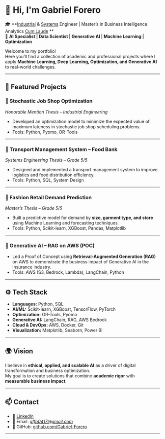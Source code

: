 # 👋 Hi, I'm Gabriel Forero  

🎓 **[Industrial](https://wallet.xertify.co/certificates/A2026E6AA001) & [Systems](https://wallet.xertify.co/certificates/A2026E6AA004) Engineer | Master’s in Business Intelligence Analytics [Cum Laude](https://wallet.xertify.co/certificates/A2026E6AA007)  **  
🤖 **AI Specialist | Data Scientist | Generative AI | Machine Learning | Optimization**  

Welcome to my portfolio!  
Here you’ll find a collection of academic and professional projects where I apply **Machine Learning, Deep Learning, Optimization, and Generative AI** to real-world challenges.  

---

## 📂 Featured Projects  

### 🔹 Stochastic Job Shop Optimization  
*Honorable Mention Thesis – Industrial Engineering*  
- Developed an optimization model to minimize the expected value of maximum lateness in stochastic job shop scheduling problems.  
- Tools: Python, Pyomo, OR-Tools  

---

### 🔹 Transport Management System – Food Bank  
*Systems Engineering Thesis – Grade 5/5*  
- Designed and implemented a transport management system to improve logistics and food distribution efficiency.  
- Tools: Python, SQL, System Design  

---

### 🔹 Fashion Retail Demand Prediction  
*Master’s Thesis – Grade 5/5*  
- Built a predictive model for demand by **size, garment type, and store** using Machine Learning and forecasting techniques.  
- Tools: Python, Scikit-learn, XGBoost, Pandas, Matplotlib  

---

### 🔹 Generative AI – RAG on AWS (POC)  
- Led a Proof of Concept using **Retrieval-Augmented Generation (RAG)** on AWS to demonstrate the business impact of Generative AI in the insurance industry.  
- Tools: AWS (S3, Bedrock, Lambda), LangChain, Python  

---

## ⚙️ Tech Stack  

- **Languages:** Python, SQL  
- **AI/ML:** Scikit-learn, XGBoost, TensorFlow, PyTorch  
- **Optimization:** OR-Tools, Pyomo  
- **Generative AI:** LangChain, RAG, AWS Bedrock  
- **Cloud & DevOps:** AWS, Docker, Git  
- **Visualization:** Matplotlib, Seaborn, Power BI  

---

## 🌍 Vision  

I believe in **ethical, applied, and scalable AI** as a driver of digital transformation and business optimization.  
My goal is to create solutions that combine **academic rigor** with **measurable business impact**.  

---

## 📫 Contact  

- 💼 [LinkedIn](https://www.linkedin.com/in/gabriel-fernando-forero-ortiz/)  
- 📧 Email: *gffo0417@gmail.com*  
- 🐙 GitHub: [github.com/Gabriel-Forero](https://github.com/Gabriel-Forero)  

---
